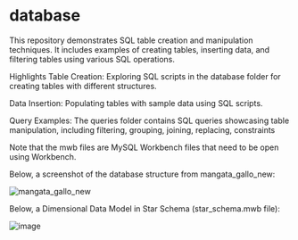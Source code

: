 # database

This repository demonstrates SQL table creation and manipulation techniques. It includes examples of creating tables, inserting data, and filtering tables using various SQL operations.

Highlights
Table Creation: Exploring SQL scripts in the database folder for creating tables with different structures.

Data Insertion: Populating tables with sample data using SQL scripts.

Query Examples: The queries folder contains SQL queries showcasing table manipulation, including filtering, grouping, joining, replacing, constraints

Note that the mwb files are MySQL Workbench files that need to be open using Workbench.

Below, a screenshot of the database structure from mangata_gallo_new:

![mangata_gallo_new](https://github.com/alicemdias/database/assets/78986599/3e479806-de1a-46c2-a364-57032bb0ad78)

Below, a Dimensional Data Model in Star Schema (star_schema.mwb file):

![image](https://github.com/alicemdias/database/assets/78986599/46fba52f-886d-43a2-83c5-dcca5eb07b64)
